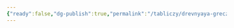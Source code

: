 ```yaml
---
{"ready":false,"dg-publish":true,"permalink":"/tabliczy/drevnyaya-grecziya/farnezskij-byk/","dgPassFrontmatter":true}
---
```



